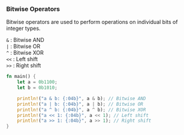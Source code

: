 ### Bitwise Operators

Bitwise operators are used to perform operations on individual bits of integer types.

`&` : Bitwise AND<br/>
`|` : Bitwise OR<br/>
`^` : Bitwise XOR<br/>
`<<` : Left shift<br/>
`>>` : Right shift<br/>

```rust
fn main() {
    let a = 0b1100;
    let b = 0b1010;

    println!("a & b: {:04b}", a & b); // Bitwise AND
    println!("a | b: {:04b}", a | b); // Bitwise OR
    println!("a ^ b: {:04b}", a ^ b); // Bitwise XOR
    println!("a << 1: {:04b}", a << 1); // Left shift
    println!("a >> 1: {:04b}", a >> 1); // Right shift
}
```